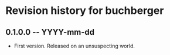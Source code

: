 # Revision history for buchberger

## 0.1.0.0 -- YYYY-mm-dd

* First version. Released on an unsuspecting world.
